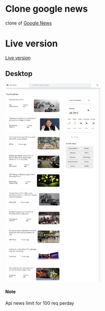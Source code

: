 

# Clone google news 

clone of [Google News](https://news.google.com/topstories?hl=en-MY&gl=MY&ceid=MY:en) 

# Live version

[Live version](https://priceless-pasteur-1589ae.netlify.app/)

## Desktop
<img src="./assets/screencapture-priceless-pasteur-1589ae-netlify-app-2021-10-10-21_54_50.png" alt="drawing" width="300"/>

#### Note

Api news limit for 100 req perday


